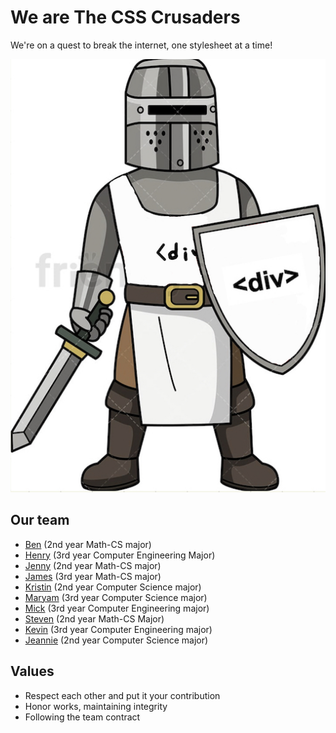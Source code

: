 # We are **The CSS Crusaders**


We're on a quest to break the internet, one stylesheet at a time!

![CSS Crusaders mascot](/admin/branding/mascot.jpeg)


## Our team

- [Ben](https://github.com/bent101) (2nd year Math-CS major)
- [Henry](https://github.com/henrybliu) (3rd year Computer Engineering Major)
- [Jenny](https://github.com/hoatuyet423) (2nd year Math-CS major)
- [James](https://github.com/Jameszzyyyyy) (3rd year Math-CS major)
- [Kristin](https://github.com/KristinEbu) (2nd year Computer Science major)
- [Maryam](https://github.com/Maryamkusman) (3rd year Computer Science major)
- [Mick](https://github.com/mickjeon) (3rd year Computer Engineering major)
- [Steven](https://github.com/Steven-Hsu1) (2nd year Math-CS Major)
- [Kevin](https://github.com/thekangster) (3rd year Computer Engineering major)
- [Jeannie](https://github.com/jeannkim) (2nd year Computer Science major)

## Values
- Respect each other and put it your contribution
- Honor works, maintaining integrity 
- Following the team contract 
